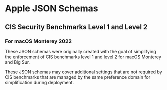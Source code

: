 # Apple JSON Schemas
## CIS Security Benchmarks Level 1 and Level 2
### For macOS Monterey 2022

These JSON schemas were originally created with the goal of simplifying the enforcement of CIS benchmarks level 1 and level 2 for macOS Monterey and Big Sur.

These JSON schemas may cover additional settings that are not required by CIS benchmarks that are managed by the same preference domain for simplification during deployment.
